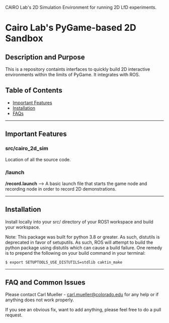 CAIRO Lab's 2D Simulation Environment for running 2D LfD experiments.



# Cairo Lab's PyGame-based 2D Sandbox

## Description and Purpose

This is a repository containts interfaces to quickly build 2D interactive environments within the limits of PyGame. It integrates with ROS. 

## Table of Contents

- [Important Features](#important-features)
- [Installation](#installation)
- [FAQs](#faqs)

---
## Important Features <a name="important-features"></a>

### src/cairo_2d_sim
Location of all the source code.

### /launch
**/record.launch** --> A basic launch file that starts the game node and recording node in order to record 2D demonstrations.

---
## Installation <a name="installation"></a>

Install locally into your src/ directory of your ROS1 workspace and build your workspace.

Note: This package was built for python 3.8 or greater. As such, distutils is deprecated in favor of setuputils. As such,
ROS will attempt to build the python package using distutils which can cause a build failure. One remedy is to prepend the 
following on your build command in your terminal:

```
$ export SETUPTOOLS_USE_DISTUTILS=stdlib caktin_make
```

---
## FAQ and Common Issues <a name="faqs"></a>

Please contact Carl Mueller - carl.mueller@colorado.edu for any help or if anything does not work properly.

If you see an obvious fix, want to add anything, please feel free to do a pull request.
